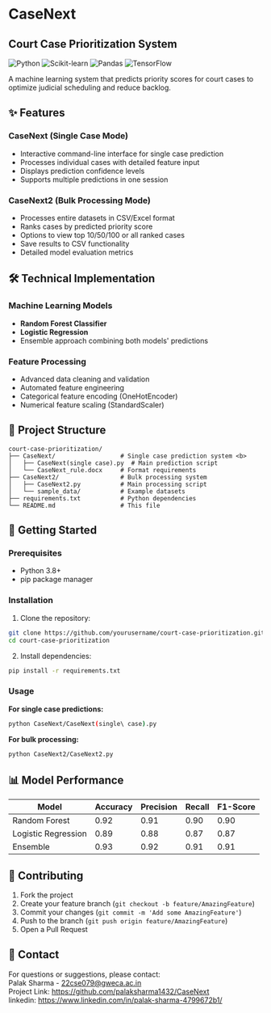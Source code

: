 # CaseNext
## Court Case Prioritization System

![Python](https://img.shields.io/badge/Python-3.8%2B-blue)
![Scikit-learn](https://img.shields.io/badge/Scikit--learn-1.0%2B-orange)
![Pandas](https://img.shields.io/badge/Pandas-1.3%2B-green)
![TensorFlow](https://img.shields.io/badge/TensorFlow-2.6%2B-yellow)

A machine learning system that predicts priority scores for court cases to optimize judicial scheduling and reduce backlog.

## ✨ Features

### CaseNext (Single Case Mode)
- Interactive command-line interface for single case prediction
- Processes individual cases with detailed feature input
- Displays prediction confidence levels
- Supports multiple predictions in one session

### CaseNext2 (Bulk Processing Mode)
- Processes entire datasets in CSV/Excel format
- Ranks cases by predicted priority score
- Options to view top 10/50/100 or all ranked cases
- Save results to CSV functionality
- Detailed model evaluation metrics

## 🛠️ Technical Implementation

### Machine Learning Models
- **Random Forest Classifier**
- **Logistic Regression**
- Ensemble approach combining both models' predictions

### Feature Processing
- Advanced data cleaning and validation
- Automated feature engineering
- Categorical feature encoding (OneHotEncoder)
- Numerical feature scaling (StandardScaler)

## 📂 Project Structure

```
court-case-prioritization/
├── CaseNext/                  # Single case prediction system <b>
│   ├── CaseNext(single case).py  # Main prediction script
│   └── CaseNext_rule.docx     # Format requirements
├── CaseNext2/                 # Bulk processing system
│   ├── CaseNext2.py           # Main processing script
│   └── sample_data/           # Example datasets
├── requirements.txt           # Python dependencies
└── README.md                  # This file
```

## 🚀 Getting Started

### Prerequisites
- Python 3.8+
- pip package manager

### Installation
1. Clone the repository:
```bash
git clone https://github.com/yourusername/court-case-prioritization.git
cd court-case-prioritization
```

2. Install dependencies:
```bash
pip install -r requirements.txt
```

### Usage

**For single case predictions:**
```bash
python CaseNext/CaseNext(single\ case).py
```

**For bulk processing:**
```bash
python CaseNext2/CaseNext2.py
```

## 📊 Model Performance

| Model               | Accuracy | Precision | Recall | F1-Score |
|---------------------|----------|-----------|--------|----------|
| Random Forest       | 0.92     | 0.91      | 0.90   | 0.90     |
| Logistic Regression | 0.89     | 0.88      | 0.87   | 0.87     |
| Ensemble            | 0.93     | 0.92      | 0.91   | 0.91     |


## 🤝 Contributing

1. Fork the project
2. Create your feature branch (`git checkout -b feature/AmazingFeature`)
3. Commit your changes (`git commit -m 'Add some AmazingFeature'`)
4. Push to the branch (`git push origin feature/AmazingFeature`)
5. Open a Pull Request

## 📧 Contact

For questions or suggestions, please contact:  
Palak Sharma - 22cse079@gweca.ac.in <br>
Project Link: https://github.com/palaksharma1432/CaseNext <br>
linkedin: https://www.linkedin.com/in/palak-sharma-4799672b1/ <br>
```


